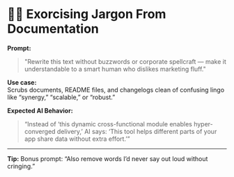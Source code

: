 # 🧙‍♀️ Exorcising Jargon From Documentation

**Prompt:**

> "Rewrite this text without buzzwords or corporate spellcraft — make it understandable to a smart human who dislikes marketing fluff."

**Use case:**  
Scrubs documents, README files, and changelogs clean of confusing lingo like “synergy,” “scalable,” or “robust.”

**Expected AI Behavior:**

> “Instead of ‘this dynamic cross-functional module enables hyper-converged delivery,’ AI says: ‘This tool helps different parts of your app share data without extra effort.’”

---

**Tip:** Bonus prompt: “Also remove words I’d never say out loud without cringing.”
